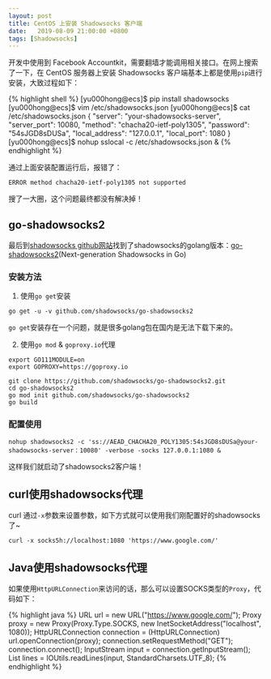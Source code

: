 ```yaml
---
layout: post
title: CentOS 上安装 Shadowsocks 客户端
date:   2019-08-09 21:00:00 +0800
tags: [Shadowsocks]
---
```


开发中使用到 Facebook Accountkit，需要翻墙才能调用相关接口。在网上搜索了一下，在 CentOS 服务器上安装 Shadowsocks 客户端基本上都是使用`pip`进行安装，大致过程如下：

{% highlight shell %}
[yu000hong@ecs]$ pip install shadowsocks
[yu000hong@ecs]$ vim /etc/shadowsocks.json
[yu000hong@ecs]$ cat /etc/shadowsocks.json
{
  "server": "your-shadowsocks-server",
  "server_port": 10080,
  "method": "chacha20-ietf-poly1305",
  "password": "54sJGD8sDUSa",
  "local_address": "127.0.0.1",
  "local_port": 1080
}
[yu000hong@ecs]$ nohup sslocal -c /etc/shadowsocks.json &
{% endhighlight %}

通过上面安装配置运行后，报错了：

```
ERROR method chacha20-ietf-poly1305 not supported
```

搜了一大圈，这个问题最终都没有解决掉！

## go-shadowsocks2

最后到[shadowsocks github网站](https://github.com/shadowsocks)找到了shadowsocks的golang版本：[go-shadowsocks2](https://github.com/shadowsocks/go-shadowsocks2)(Next-generation Shadowsocks in Go)

### 安装方法

1. 使用`go get`安装

```go get -u -v github.com/shadowsocks/go-shadowsocks2```

`go get`安装存在一个问题，就是很多golang包在国内是无法下载下来的。

2. 使用`go mod` & `goproxy.io`代理

```
export GO111MODULE=on
export GOPROXY=https://goproxy.io

git clone https://github.com/shadowsocks/go-shadowsocks2.git
cd go-shadowsocks2
go mod init github.com/shadowsocks/go-shadowsocks2
go build
```

### 配置使用

```
nohup shadowsocks2 -c 'ss://AEAD_CHACHA20_POLY1305:54sJGD8sDUSa@your-shadowsocks-server：10080' -verbose -socks 127.0.0.1:1080 &
```

这样我们就启动了shadowsocks2客户端！


## curl使用shadowsocks代理

curl 通过`-x`参数来设置参数，如下方式就可以使用我们刚配置好的shadowsocks了~

```
curl -x socks5h://localhost:1080 'https://www.google.com/'
```

## Java使用shadowsocks代理

如果使用`HttpURLConnection`来访问的话，那么可以设置SOCKS类型的`Proxy`，代码如下：

{% highlight java %}
URL url = new URL("https://www.google.com/");
Proxy proxy = new Proxy(Proxy.Type.SOCKS, new InetSocketAddress("localhost", 1080));
HttpURLConnection connection = (HttpURLConnection) url.openConnection(proxy);
connection.setRequestMethod("GET");
connection.connect();
InputStream input = connection.getInputStream();
List<String> lines = IOUtils.readLines(input, StandardCharsets.UTF_8);
{% endhighlight %}


